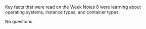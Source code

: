 Key facts that were read on the Week Notes 8 were learning about operating systems, instance types, and container types.





No questions. 
